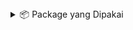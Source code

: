 <details>
  <summary>📦 Package yang Dipakai</summary>

  ```java
  import java.util.Scanner;
  import java.util.ArrayList;
